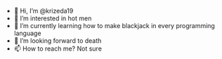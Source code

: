 - 👋 Hi, I’m @krizeda19
- 👀 I’m interested in hot men
- 🌱 I’m currently learning how to make blackjack in every programming language
- 💞️ I’m looking forward to death
- 📫 How to reach me? Not sure

<!---
krizeda19/krizeda19 is a ✨ special ✨ repository because its `README.md` (this file) appears on your GitHub profile.
You can click the Preview link to take a look at your changes.
--->

